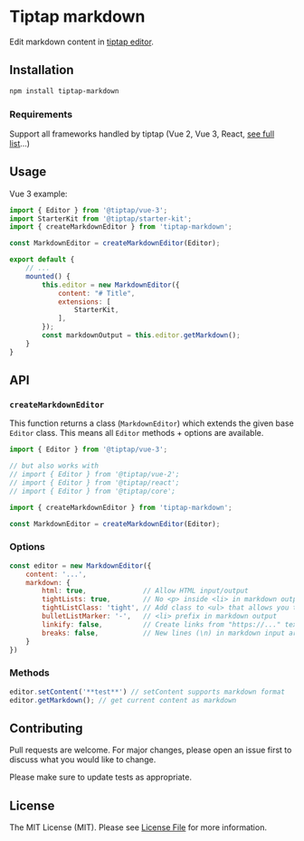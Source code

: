 # Tiptap markdown

Edit markdown content in [tiptap editor](https://www.tiptap.dev/).

## Installation

```bash
npm install tiptap-markdown
```

### Requirements
Support all frameworks handled by tiptap (Vue 2, Vue 3, React, [see full list](https://www.tiptap.dev/installation#integration-guides)...)

## Usage
Vue 3 example:

```js
import { Editor } from '@tiptap/vue-3';
import StarterKit from '@tiptap/starter-kit';
import { createMarkdownEditor } from 'tiptap-markdown';

const MarkdownEditor = createMarkdownEditor(Editor);

export default {
    // ...
    mounted() {
        this.editor = new MarkdownEditor({
            content: "# Title",
            extensions: [
                StarterKit,
            ],
        });
        const markdownOutput = this.editor.getMarkdown();
    }
}
```

## API

### `createMarkdownEditor`
This function returns a class (`MarkdownEditor`) which extends the given base `Editor` class. This means all `Editor` methods + options are available.

```js
import { Editor } from '@tiptap/vue-3';

// but also works with
// import { Editor } from '@tiptap/vue-2';
// import { Editor } from '@tiptap/react';
// import { Editor } from '@tiptap/core';

import { createMarkdownEditor } from 'tiptap-markdown';

const MarkdownEditor = createMarkdownEditor(Editor);
```

### Options
```js
const editor = new MarkdownEditor({
    content: '...',
    markdown: {
        html: true,              // Allow HTML input/output
        tightLists: true,        // No <p> inside <li> in markdown output
        tightListClass: 'tight', // Add class to <ul> that allows you to remove <p> margins when tight
        bulletListMarker: '-',   // <li> prefix in markdown output
        linkify: false,          // Create links from "https://..." text
        breaks: false,           // New lines (\n) in markdown input are converted to <br>
    }
})
```

### Methods
```js
editor.setContent('**test**') // setContent supports markdown format
editor.getMarkdown(); // get current content as markdown
```

## Contributing
Pull requests are welcome. For major changes, please open an issue first to discuss what you would like to change.

Please make sure to update tests as appropriate.

## License
The MIT License (MIT). Please see [License File](LICENSE) for more information.
